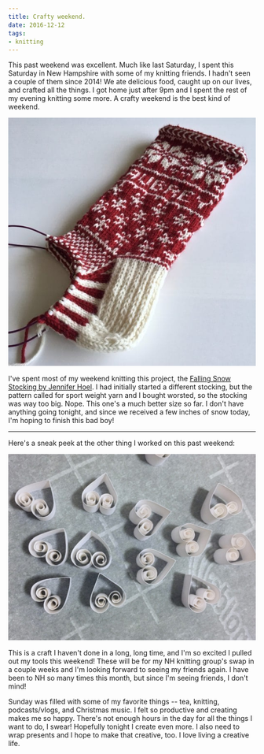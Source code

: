 ```yaml
---
title: Crafty weekend.
date: 2016-12-12
tags:
- knitting
---
```


This past weekend was excellent. Much like last Saturday, I spent this Saturday in New Hampshire with some of my knitting friends. I hadn't seen a couple of them since 2014! We ate delicious food, caught up on our lives, and crafted all the things. I got home just after 9pm and I spent the rest of my evening knitting some more. A crafty weekend is the best kind of weekend.

![The foot of a hand-knit stocking, still in progress.](./images/stocking-foot.jpg)

I've spent most of my weekend knitting this project, the [Falling Snow Stocking by Jennifer Hoel](http://www.ravelry.com/patterns/library/falling-snow-stocking). I had initially started a different stocking, but the pattern called for sport weight yarn and I bought worsted, so the stocking was way too big. Nope. This one's a much better size so far. I don't have anything going tonight, and since we received a few inches of snow today, I'm hoping to finish this bad boy!

***

Here's a sneak peek at the other thing I worked on this past weekend:

![Quilled snowflakes.](./images/quilled-hearts.jpg)

This is a craft I haven't done in a long, long time, and I'm so excited I pulled out my tools this weekend! These will be for my NH knitting group's swap in a couple weeks and I'm looking forward to seeing my friends again. I have been to NH so many times this month, but since I'm seeing friends, I don't mind!

Sunday was filled with some of my favorite things -- tea, knitting, podcasts/vlogs, and Christmas music. I felt so productive and creating makes me so happy. There's not enough hours in the day for all the things I want to do, I swear! Hopefully tonight I create even more. I also need to wrap presents and I hope to make that creative, too. I love living a creative life.


